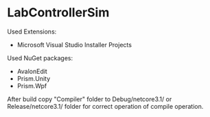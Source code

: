 # LabControllerSim

Used Extensions:
  - Microsoft Visual Studio Installer Projects
  
Used NuGet packages:
  - AvalonEdit
  - Prism.Unity
  - Prism.Wpf

After build copy "Compiler" folder to Debug/netcore3.1/ or Release/netcore3.1/ folder for correct operation of compile operation.
  
